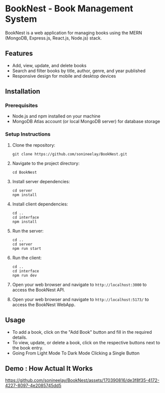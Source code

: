 # BookNest - Book Management System

BookNest is a web application for managing books using the MERN (MongoDB, Express.js, React.js, Node.js) stack.

## Features

- Add, view, update, and delete books
- Search and filter books by title, author, genre, and year published
- Responsive design for mobile and desktop devices

## Installation

### Prerequisites

- Node.js and npm installed on your machine
- MongoDB Atlas account (or local MongoDB server) for database storage

### Setup Instructions

1. Clone the repository:

   ```
   git clone https://github.com/sonineelay/BookNest.git
   ```

2. Navigate to the project directory:

   ```
   cd BookNest
   ```

3. Install server dependencies:

   ```
   cd server
   npm install
   ```

4. Install client dependencies:

   ```
   cd ..
   cd interface
   npm install
   ```

5. Run the server:

   ```
   cd ..
   cd server
   npm run start
   ```

6. Run the client:

   ```
   cd ..
   cd interface
   npm run dev
   ```

7. Open your web browser and navigate to `http://localhost:3000` to access the BookNest API.
8. Open your web browser and navigate to `http://localhost:5173/` to access the BookNest WebApp.

## Usage

- To add a book, click on the "Add Book" button and fill in the required details.
- To view, update, or delete a book, click on the respective buttons next to the book entry.
- Going From Light Mode To Dark Mode Clicking a Single Button

## Demo : How Actual It Works

https://github.com/sonineelay/BookNest/assets/170390816/de3f8f35-4172-4227-8097-4e2085745dd5


